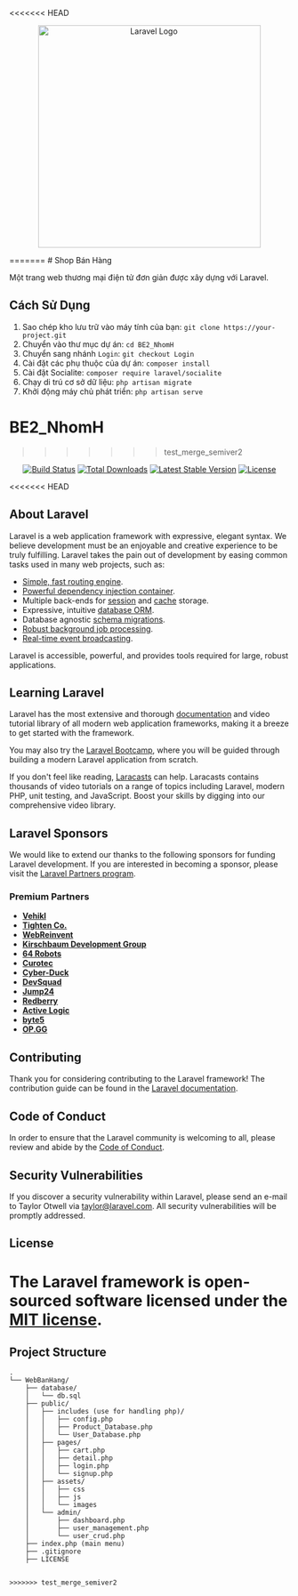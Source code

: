 <<<<<<< HEAD
<p align="center"><a href="https://laravel.com" target="_blank"><img src="https://raw.githubusercontent.com/laravel/art/master/logo-lockup/5%20SVG/2%20CMYK/1%20Full%20Color/laravel-logolockup-cmyk-red.svg" width="400" alt="Laravel Logo"></a></p>
=======
# Shop Bán Hàng

Một trang web thương mại điện tử đơn giản được xây dựng với Laravel.

## Cách Sử Dụng

1. Sao chép kho lưu trữ vào máy tính của bạn: `git clone https://your-project.git`
2. Chuyển vào thư mục dự án: `cd BE2_NhomH`
3. Chuyển sang nhánh `Login`: `git checkout Login`
4. Cài đặt các phụ thuộc của dự án: `composer install`
5. Cài đặt Socialite: `composer require laravel/socialite`
6. Chạy di trú cơ sở dữ liệu: `php artisan migrate`
7. Khởi động máy chủ phát triển: `php artisan serve`



# BE2_NhomH
>>>>>>> test_merge_semiver2

<p align="center">
<a href="https://github.com/laravel/framework/actions"><img src="https://github.com/laravel/framework/workflows/tests/badge.svg" alt="Build Status"></a>
<a href="https://packagist.org/packages/laravel/framework"><img src="https://img.shields.io/packagist/dt/laravel/framework" alt="Total Downloads"></a>
<a href="https://packagist.org/packages/laravel/framework"><img src="https://img.shields.io/packagist/v/laravel/framework" alt="Latest Stable Version"></a>
<a href="https://packagist.org/packages/laravel/framework"><img src="https://img.shields.io/packagist/l/laravel/framework" alt="License"></a>
</p>

<<<<<<< HEAD
## About Laravel

Laravel is a web application framework with expressive, elegant syntax. We believe development must be an enjoyable and creative experience to be truly fulfilling. Laravel takes the pain out of development by easing common tasks used in many web projects, such as:

- [Simple, fast routing engine](https://laravel.com/docs/routing).
- [Powerful dependency injection container](https://laravel.com/docs/container).
- Multiple back-ends for [session](https://laravel.com/docs/session) and [cache](https://laravel.com/docs/cache) storage.
- Expressive, intuitive [database ORM](https://laravel.com/docs/eloquent).
- Database agnostic [schema migrations](https://laravel.com/docs/migrations).
- [Robust background job processing](https://laravel.com/docs/queues).
- [Real-time event broadcasting](https://laravel.com/docs/broadcasting).

Laravel is accessible, powerful, and provides tools required for large, robust applications.

## Learning Laravel

Laravel has the most extensive and thorough [documentation](https://laravel.com/docs) and video tutorial library of all modern web application frameworks, making it a breeze to get started with the framework.

You may also try the [Laravel Bootcamp](https://bootcamp.laravel.com), where you will be guided through building a modern Laravel application from scratch.

If you don't feel like reading, [Laracasts](https://laracasts.com) can help. Laracasts contains thousands of video tutorials on a range of topics including Laravel, modern PHP, unit testing, and JavaScript. Boost your skills by digging into our comprehensive video library.

## Laravel Sponsors

We would like to extend our thanks to the following sponsors for funding Laravel development. If you are interested in becoming a sponsor, please visit the [Laravel Partners program](https://partners.laravel.com).

### Premium Partners

- **[Vehikl](https://vehikl.com/)**
- **[Tighten Co.](https://tighten.co)**
- **[WebReinvent](https://webreinvent.com/)**
- **[Kirschbaum Development Group](https://kirschbaumdevelopment.com)**
- **[64 Robots](https://64robots.com)**
- **[Curotec](https://www.curotec.com/services/technologies/laravel/)**
- **[Cyber-Duck](https://cyber-duck.co.uk)**
- **[DevSquad](https://devsquad.com/hire-laravel-developers)**
- **[Jump24](https://jump24.co.uk)**
- **[Redberry](https://redberry.international/laravel/)**
- **[Active Logic](https://activelogic.com)**
- **[byte5](https://byte5.de)**
- **[OP.GG](https://op.gg)**

## Contributing

Thank you for considering contributing to the Laravel framework! The contribution guide can be found in the [Laravel documentation](https://laravel.com/docs/contributions).

## Code of Conduct

In order to ensure that the Laravel community is welcoming to all, please review and abide by the [Code of Conduct](https://laravel.com/docs/contributions#code-of-conduct).

## Security Vulnerabilities

If you discover a security vulnerability within Laravel, please send an e-mail to Taylor Otwell via [taylor@laravel.com](mailto:taylor@laravel.com). All security vulnerabilities will be promptly addressed.

## License

The Laravel framework is open-sourced software licensed under the [MIT license](https://opensource.org/licenses/MIT).
=======
## Project Structure
```
.
└── WebBanHang/
    ├── database/
    │   └── db.sql
    ├── public/
    │   ├── includes (use for handling php)/
    │   │   ├── config.php
    │   │   ├── Product_Database.php
    │   │   └── User_Database.php
    │   ├── pages/
    │   │   ├── cart.php
    │   │   ├── detail.php
    │   │   ├── login.php
    │   │   └── signup.php
    │   ├── assets/
    │   │   ├── css
    │   │   ├── js
    │   │   └── images
    │   └── admin/
    │       ├── dashboard.php
    │       ├── user_management.php
    │       └── user_crud.php
    ├── index.php (main menu)
    ├── .gitignore
    ├── LICENSE


>>>>>>> test_merge_semiver2
